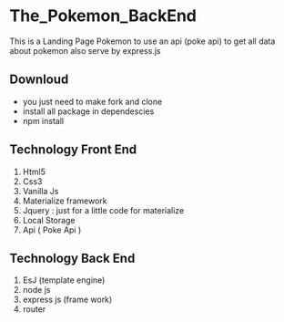 # The_Pokemon_BackEnd
This is a Landing Page Pokemon to use an api (poke api) to get all data about pokemon also serve by express.js 

## Downloud
 * you just need to make fork and clone</br> 
 * install all package in dependescies </br> 
 * npm install

## Technology Front End
<ol>
  <li>Html5</li>
  <li>Css3</li>
  <li>Vanilla Js</li>
  <li>Materialize framework</li>
  <li>Jquery : just for a little code for materialize</li>
  <li>Local Storage</li>
  <li>Api ( Poke Api )</li>
</ol>

## Technology Back End
<ol>
  <li>EsJ (template engine)</li>
  <li>node js</li>
  <li>express js (frame work)</li>
  <li>router</li>
</ol>

